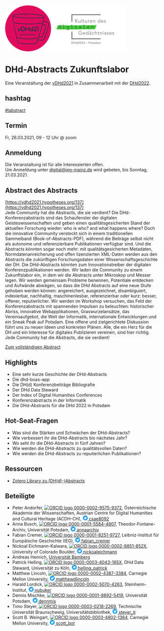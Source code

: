 <img src="./files/vDHd2021_klein_transparent.png" height="150"><img src="./files/Logo2022.png" height="150">

# DHd-Abstracts Zukunftslabor
Eine Veranstaltung der [vDHd2021](https://vdhd2021.hypotheses.org/) in Zusammenarbeit mit der [DHd2022](https://www.dhd2022.de/).

## hashtag
[#labstract](https://twitter.com/hashtag/labstract)

## Termin
Fr, 26.03.2021, 09 - 12 Uhr @ zoom

## Anmeldung
Die Veranstaltung ist für alle Interessierten offen. \
Um Anmeldung unter digital@ieg-mainz.de wird gebeten, bis Sonntag, 21.03.2021.

## Abstract des Abstracts
[https://vdhd2021.hypotheses.org/137](https://vdhd2021.hypotheses.org/137) \
Jede Community hat die Abstracts, die sie verdient? Die DHd-Konferenzabstracts sind das Schaufenster der digitalen Geisteswissenschaften und geben einen qualitätsgesicherten Stand der aktuellen Forschung wieder: who is who? and what happens where? Doch die innovative Community versteckt sich in einem traditionellen Sammelband (Book-of-Abstracts-PDF), während die Beiträge selbst nicht als autonome und referenzierbare Publikationen verfügbar sind. Und die Abstracts könnten sogar noch mehr: mit qualitätsgesicherten Metadaten, Normdatenanreicherung und offen lizenzierten XML-Daten werden aus den Abstracts die zukünftigen Forschungsdaten einer Wissenschaftsgeschichte der DH. Die DHd-Abstracts könnten zum Innovationstreiber der digitalen Konferenzpublikationen werden.
Wir laden die Community zu einem Zukunftslabor ein, in dem wir die Abstracts unter Mikroskop und Messer legen. Wir werden gemeinsam Probleme benennen, Potentiale entdecken und Aufwände abwägen, so dass die DHd Abstracts auf eine neue Stufe gehoben werden können: angereichert, ausgezeichnet, disambiguiert, indexierbar, nachhaltig, maschinenlesbar, referenzierbar oder kurz: besser, offener, reputierlicher.
Wir werden im Workshop versuchen, das Feld der Konferenzabstracts mit spannenden Impulsen zu beleuchten: historischer Abriss, innovative Webapplikationen, Graswurzelansätze, das Vereinsaufgebot, die Welt der Informatik, internationale Entwicklungen und ein Sneak Peak auf Potsdam. Eine offene und zielgerichtete Diskussion führt uns zu neuen Ideen und konkreten Plänen. Alle, die ein Herz für die DH und ein Interesse für digitales Publizieren vereinen, sind hier richtig. Jede Community hat die Abstracts, die sie verdient!

[Zum vollständigen Abstract](labstract-abstract)

## Highlights
- Eine sehr kurze Geschichte der DHd-Abstracts
- Die dhd-boas-app
- Die DH(d) Konferenzbeiträge Bibliografie
- Der DHd Data Steward
- Der Index of Digital Humanities Conferences
- Konferenzabstracts in der Informatik
- Die DHd-Abstracts für die DHd 2022 in Potsdam

## Hot-Seat-Fragen
- Was sind die Stärken und Schwächen der DHd-Abstracts?
- Wie verbessert ihr die DHd-Abstracts bis nächstes Jahr?
- Wo seht ihr die DHd-Abstracts in fünf Jahren?
- Wie werden die DHd-Abstracts zu qualitätsvollen Daten?
- Wie werden die DHd-Abstracts zu reputierlichen Publikationen?

## Ressourcen
- [Zotero Library zu (DH(d)-)Abstracts](https://www.zotero.org/groups/2671212/dhd-abstracts)

## Beteiligte
* Peter Andorfer, <a href="https://orcid.org/0000-0002-9575-9372"><img alt="ORCID logo" src="https://orcid.org/sites/default/files/images/orcid_16x16.png" style="height:16px; width:16px"> 0000-0002-9575-9372</a>, Österreichische Akademie der Wissenschaften, Austrian Centre for Digital Humanities and Cultural Heritage (ACDH-CH), <a href="https://twitter.com/csae8092"><img alt="Twitter logo" src="./files/Twitter_Social_Icon_Circle_Color.png" height="16px" width="16px"> csae8092</a>
* Anna Busch, <a href="https://orcid.org/0000-0001-5584-4807"><img alt="ORCID logo" src="https://orcid.org/sites/default/files/images/orcid_16x16.png" style="height:16px; width:16px"> 0000-0001-5584-4807</a>, Theodor-Fontane-Archiv, Universität Potsdam, <a href="https://twitter.com/annaarchiv"><img alt="Twitter logo" src="./files/Twitter_Social_Icon_Circle_Color.png" height="16px" width="16px"> annaarchiv</a>
* Fabian Cremer, <a href="https://orcid.org/0000-0001-8251-9727"><img alt="ORCID logo" src="https://orcid.org/sites/default/files/images/orcid_16x16.png" style="height:16px; width:16px"> 0000-0001-8251-9727</a>, Leibniz-Institut für Europäische Geschichte (IEG), <a href="https://twitter.com/fabian_cremer"><img alt="Twitter logo" src="./files/Twitter_Social_Icon_Circle_Color.png" height="16px" width="16px"> fabian_cremer</a>
* Nickoal Eichmann-Kalwara, <a href="https://orcid.org/0000-0002-8851-852X"><img alt="ORCID logo" src="https://orcid.org/sites/default/files/images/orcid_16x16.png" style="height:16px; width:16px"> 0000-0002-8851-852X</a>, University of Colorado Boulder, <a href="https://twitter.com/nickoaleichmann"><img alt="Twitter logo" src="./files/Twitter_Social_Icon_Circle_Color.png" height="16px" width="16px"> nickoaleichmann</a>
* Andreas Henrich, [Universität Bamberg](https://www.uni-bamberg.de/minf/team/henrich/)
* Patrick Helling, <a href="https://orcid.org/0000-0003-4043-165X"><img alt="ORCID logo" src="https://orcid.org/sites/default/files/images/orcid_16x16.png" style="height:16px; width:16px"> 0000-0003-4043-165X</a>, DHd Data Steward, Universität zu Köln, <a href="https://twitter.com/helling_patrick"><img alt="Twitter logo" src="./files/Twitter_Social_Icon_Circle_Color.png" height="16px" width="16px"> helling_patrick</a>
* Matthew Lincoln, <a href="https://orcid.org/0000-0002-4387-3384"><img alt="ORCID logo" src="https://orcid.org/sites/default/files/images/orcid_16x16.png" style="height:16px; width:16px"> 0000-0002-4387-3384</a>, Carnegie Mellon University, <a href="https://twitter.com/matthewdlincoln"><img alt="Twitter logo" src="./files/Twitter_Social_Icon_Circle_Color.png" height="16px" width="16px"> matthewdlincoln</a>
* Harald Lordick, <a href="https://orcid.org/0000-0002-5070-4263"><img alt="ORCID logo" src="https://orcid.org/sites/default/files/images/orcid_16x16.png" style="height:16px; width:16px"> 0000-0002-5070-4263</a>, Steinheim-Institut, <a href="https://twitter.com/nubuker"><img alt="Twitter logo" src="./files/Twitter_Social_Icon_Circle_Color.png" height="16px" width="16px"> nubuker</a>
* Dennis Mischke, <a href="https://orcid.org/0000-0001-8892-5419"><img alt="ORCID logo" src="https://orcid.org/sites/default/files/images/orcid_16x16.png" style="height:16px; width:16px"> 0000-0001-8892-5419</a>, Universität Potsdam, <a href="https://twitter.com/dennmis"><img alt="Twitter logo" src="./files/Twitter_Social_Icon_Circle_Color.png" height="16px" width="16px"> dennmis</a>
* Timo Steyer, <a href="https://orcid.org/0000-0003-0218-2269"><img alt="ORCID logo" src="https://orcid.org/sites/default/files/images/orcid_16x16.png" style="height:16px; width:16px"> 0000-0003-0218-2269</a>, Technische Universität Braunschweig, Universitätsbibliothek, <a href="https://twitter.com/steyer_ti"><img alt="Twitter logo" src="./files/Twitter_Social_Icon_Circle_Color.png" height="16px" width="16px"> steyer_ti</a>
* Scott B. Weingart, <a href="https://orcid.org/0000-0003-4802-1364"><img alt="ORCID logo" src="https://orcid.org/sites/default/files/images/orcid_16x16.png" style="height:16px; width:16px"> 0000-0003-4802-1364</a>, Carnegie Mellon University, <a href="https://twitter.com/scott_bot"><img alt="Twitter logo" src="./files/Twitter_Social_Icon_Circle_Color.png" height="16px" width="16px"> scott_bot</a>
